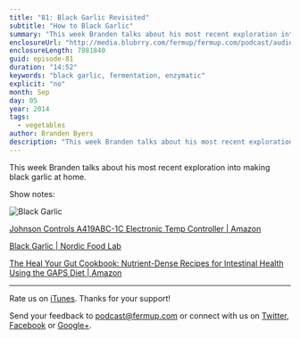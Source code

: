 ```yaml
---
title: "81: Black Garlic Revisited"
subtitle: "How to Black Garlic"
summary: "This week Branden talks about his most recent exploration into making black garlic at home."
enclosureUrl: "http://media.blubrry.com/fermup/fermup.com/podcast/audio/fermup-81.mp3"
enclosureLength: 7881840
guid: episode-81
duration: "14:52"
keywords: "black garlic, fermentation, enzymatic"
explicit: "no"
month: Sep
day: 05
year: 2014
tags:
  - vegetables
author: Branden Byers
description: "This week Branden talks about his most recent exploration into making black garlic at home."
---
```

This week Branden talks about his most recent exploration into making black garlic at home.

Show notes:

![Black Garlic](/images/fermup-81-black-garlic.jpg "FermUp 81: Black Garlic Revisited")

[Johnson Controls A419ABC-1C Electronic Temp Controller | Amazon](http://www.amazon.com/exec/obidos/ASIN/B0026NDC5O/fermup-20)

[Black Garlic | Nordic Food Lab](http://nordicfoodlab.org/blog/2013/2/black-garlic)

[The Heal Your Gut Cookbook: Nutrient-Dense Recipes for Intestinal Health Using the GAPS Diet | Amazon](http://www.amazon.com/The-Heal-Your-Cookbook-Nutrient-Dense/dp/1603585613/ref=sr_1_1?ie=UTF8&qid=1409939240&sr=8-1&keywords=heal+your+gut+cookbook)

---

Rate us on [iTunes](http://itunes.apple.com/podcast/fermup-fermented-food-podcast/id593958494). Thanks for your support!

Send your feedback to <a href="mailto:podcast@fermup.com">podcast@fermup.com</a> or connect with us on [Twitter](https://twitter.com/fermup), [Facebook](http://www.facebook.com/fermup) or [Google+](https://google.com/+fermup).
